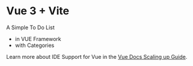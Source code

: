 # Vue 3 + Vite
A Simple To Do List 
- in VUE Framework
- with Categories

Learn more about IDE Support for Vue in the [Vue Docs Scaling up Guide](https://vuejs.org/guide/scaling-up/tooling.html#ide-support).
